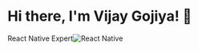 # Hi there, I'm Vijay Gojiya! 👋
React Native Expert![React Native](https://img.shields.io/badge/react_native-%2320232a.svg?style=for-the-badge&logo=react&logoColor=%2361DAFB)
